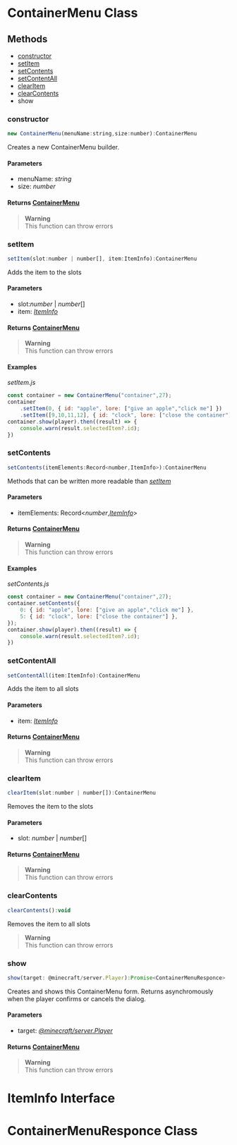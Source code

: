 # ContainerMenu Class

## Methods

* [constructor](#constructor)
* [setItem](#setitem)
* [setContents](#setcontents)
* [setContentAll](#setcontentall)
* [clearItem](#clearitem)
* [clearContents](#clearcontents)
* show

### constructor
```js
new ContainerMenu(menuName:string,size:number):ContainerMenu
```

Creates a new ContainerMenu builder.

#### Parameters
* menuName: *string*
* size: *number*

#### Returns [ContainerMenu](#containermenu-class)
> **Warning**  
> This function can throw errors  



### setItem
```js
setItem(slot:number | number[], item:ItemInfo):ContainerMenu
```

Adds the item to the slots

#### Parameters
* slot:*number* | *number*[]
* item: [*ItemInfo*](#iteminfo-interface)

#### Returns [ContainerMenu](#containermenu-class)
> **Warning**  
> This function can throw errors

#### Examples

*setItem.js*
```js
const container = new ContainerMenu("container",27);
container
    .setItem(0, { id: "apple", lore: ["give an apple","click me"] })
    .setItem([9,10,11,12], { id: "clock", lore: ["close the container"] });
container.show(player).then((result) => {
    console.warn(result.selectedItem?.id);
})
```  



### setContents
```js
setContents(itemElements:Record<number,ItemInfo>):ContainerMenu
```

Methods that can be written more readable than [*setItem*](#setitem)

#### Parameters
* itemElements: Record<*number*,[*ItemInfo*](#iteminfo-interface)>

#### Returns [ContainerMenu](#containermenu-class)
> **Warning**  
> This function can throw errors

#### Examples

*setContents.js*
```js
const container = new ContainerMenu("container",27);
container.setContents({
    0: { id: "apple", lore: ["give an apple","click me"] },
    5: { id: "clock", lore: ["close the container"] },
});
container.show(player).then((result) => {
    console.warn(result.selectedItem?.id);
})
```  



### setContentAll
```js
setContentAll(item:ItemInfo):ContainerMenu
```

Adds the item to all slots

#### Parameters
* item: [*ItemInfo*](#iteminfo-interface)

#### Returns [ContainerMenu](#containermenu-class)
> **Warning**  
> This function can throw errors  



### clearItem
```js
clearItem(slot:number | number[]):ContainerMenu
```

Removes the item to the slots

#### Parameters
* slot: *number* | *number*[]

#### Returns [ContainerMenu](#containermenu-class)
> **Warning**  
> This function can throw errors  



### clearContents
```js
clearContents():void
```

Removes the item to all slots

> **Warning**  
> This function can throw errors  



### show
```js
show(target: @minecraft/server.Player):Promise<ContainerMenuResponce>
```

Creates and shows this ContainerMenu form. Returns asynchromously when the player confirms or cancels the dialog.

#### Parameters
* target: [*@minecraft/server.Player*](https://learn.microsoft.com/ja-jp/minecraft/creator/scriptapi/minecraft/server/player)

#### Returns [ContainerMenu](#containermenu-class)
> **Warning**  
> This function can throw errors  


# ItemInfo Interface

# ContainerMenuResponce Class

